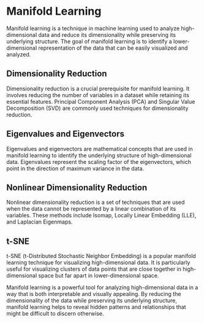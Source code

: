 # Manifold Learning

Manifold learning is a technique in machine learning used to analyze high-dimensional data and reduce its dimensionality while preserving its underlying structure. The goal of manifold learning is to identify a lower-dimensional representation of the data that can be easily visualized and analyzed.

## Dimensionality Reduction

Dimensionality reduction is a crucial prerequisite for manifold learning. It involves reducing the number of variables in a dataset while retaining its essential features. Principal Component Analysis (PCA) and Singular Value Decomposition (SVD) are commonly used techniques for dimensionality reduction.

## Eigenvalues and Eigenvectors

Eigenvalues and eigenvectors are mathematical concepts that are used in manifold learning to identify the underlying structure of high-dimensional data. Eigenvalues represent the scaling factor of the eigenvectors, which point in the direction of maximum variance in the data.

## Nonlinear Dimensionality Reduction

Nonlinear dimensionality reduction is a set of techniques that are used when the data cannot be represented by a linear combination of its variables. These methods include Isomap, Locally Linear Embedding (LLE), and Laplacian Eigenmaps.

## t-SNE

t-SNE (t-Distributed Stochastic Neighbor Embedding) is a popular manifold learning technique for visualizing high-dimensional data. It is particularly useful for visualizing clusters of data points that are close together in high-dimensional space but far apart in lower-dimensional space.

Manifold learning is a powerful tool for analyzing high-dimensional data in a way that is both interpretable and visually appealing. By reducing the dimensionality of the data while preserving its underlying structure, manifold learning helps to reveal hidden patterns and relationships that might be difficult to discern otherwise.
